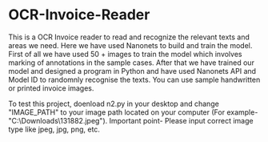 # OCR-Invoice-Reader
This is a OCR Invoice reader to read and recognize the relevant texts and areas we need. Here we have used Nanonets to build and train the model. 
First of all we have used 50 + images to train the model which involves marking of annotations in the sample cases. 
After that we have trained our model and designed a program in Python and have used Nanonets API and Model ID to randomnly recognise the texts.
You can use sample handwritten or printed invoice images. 

To test this project, doenload n2.py in your desktop and change "IMAGE_PATH" to your image path located on your computer (For example- "C:\\Downloads\\131882.jpeg").
Important point- Please input correct image type like jpeg, jpg, png, etc.
